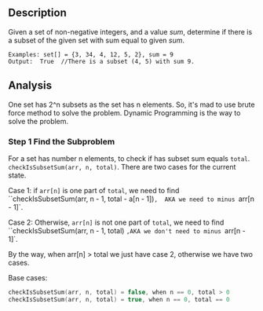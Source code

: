 ## Description

Given a set of non-negative integers, and a value *sum*, determine if there is a subset of the given set with sum equal to given *sum*.

```
Examples: set[] = {3, 34, 4, 12, 5, 2}, sum = 9
Output:  True  //There is a subset (4, 5) with sum 9.
```

## Analysis

One set has 2^n subsets as the set has n elements. So, it's mad to use brute force method to solve the problem. Dynamic Programming is the way to solve the problem.

### Step 1 Find the Subproblem

For a set has number n elements, to check if has subset sum equals `total`.  `checkIsSubsetSum(arr, n, total)`. There are two cases for the current state.

Case 1: if `arr[n]` is one part of `total`, we need to find ``checkIsSubsetSum(arr, n - 1, total - a[n - 1])`,  AKA we need to minus `arr[n - 1]`.

Case 2: Otherwise, `arr[n]` is not one part of `total`, we need to find ``checkIsSubsetSum(arr, n - 1, total) `,AKA we don't need to minus `arr[n - 1]`.

By the way, when arr[n] > total we just have case 2, otherwise we have two cases.

Base cases: 

```c++
checkIsSubsetSum(arr, n, total) = false, when n == 0, total > 0
checkIsSubsetSum(arr, n, total) = true, when n == 0, total == 0
```

